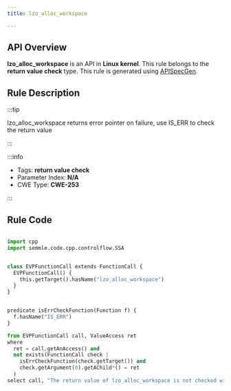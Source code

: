 ```yaml
---
title: lzo_alloc_workspace

---
```



## API Overview
**lzo_alloc_workspace** is an API in **Linux kernel**. This rule belongs to the **return value check** type. This rule is generated using [APISpecGen](../../tools/APISpecGen).
## Rule Description

:::tip

lzo_alloc_workspace returns error pointer on failure, use IS_ERR to check the return value

:::

:::info

- Tags: **return value check**
- Parameter Index: **N/A**
- CWE Type: **CWE-253**

:::

## Rule Code
```python

import cpp
import semmle.code.cpp.controlflow.SSA


class EVPFunctionCall extends FunctionCall {
  EVPFunctionCall() {
    this.getTarget().hasName("lzo_alloc_workspace")
  }
}


predicate isErrCheckFunction(Function f) {
  f.hasName("IS_ERR") 
}

from EVPFunctionCall call, ValueAccess ret
where
  ret = call.getAnAccess() and
  not exists(FunctionCall check |
    isErrCheckFunction(check.getTarget()) and
    check.getArgument(0).getAChild*() = ret
  )
select call, "The return value of lzo_alloc_workspace is not checked with IS_ERR."
    
```